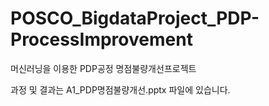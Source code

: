 # POSCO_BigdataProject_PDP-ProcessImprovement
머신러닝을 이용한 PDP공정 명점불량개선프로젝트

과정 및 결과는 A1_PDP명점불량개선.pptx 파일에 있습니다.
